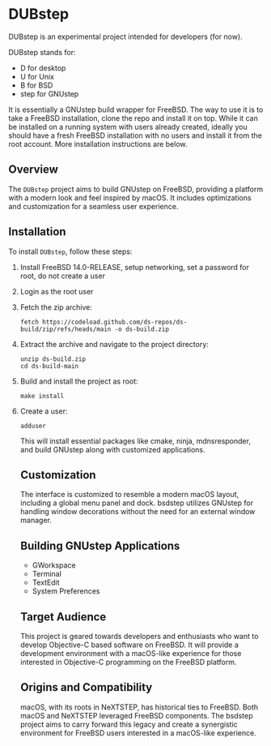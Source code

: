 # DUBstep
DUBstep is an experimental project intended for developers (for now).

DUBstep stands for:

- D for desktop
- U for Unix
- B for BSD
- step for GNUstep

It is essentially a GNUstep build wrapper for FreeBSD. The way to use it is to take a FreeBSD installation, clone the repo and install it on top.
While it can be installed on a running system with users already created, ideally you should have a fresh FreeBSD installation with no users and install it from the root account. More installation instructions are below.

## Overview

The `DUBstep` project aims to build GNUstep on FreeBSD, providing a platform with a modern look and feel inspired by macOS. It includes optimizations and customization for a seamless user experience.

## Installation

To install `DUBstep`, follow these steps:

1. Install FreeBSD 14.0-RELEASE, setup networking, set a password for root, do not create a user
2. Login as the root user
3. Fetch the zip archive:
   ```
   fetch https://codeload.github.com/ds-repos/ds-build/zip/refs/heads/main -o ds-build.zip
   ```
4. Extract the archive and navigate to the project directory:
   ```
   unzip ds-build.zip
   cd ds-build-main
   ```
5. Build and install the project as root:
   ```
   make install
   ```
6. Create a user:
   ```
   adduser
   ```

   This will install essential packages like cmake, ninja, mdnsresponder, and build GNUstep along with customized applications.

   ## Customization

   The interface is customized to resemble a modern macOS layout, including a global menu panel and dock. bsdstep utilizes GNUstep for handling window decorations without the need for an external window manager.

   ## Building GNUstep Applications

   * GWorkspace
   * Terminal
   * TextEdit
   * System Preferences

   ## Target Audience

   This project is geared towards developers and enthusiasts who want to develop Objective-C based software on FreeBSD. It will provide a development environment with a macOS-like experience for those interested in Objective-C programming on the FreeBSD platform.

   ## Origins and Compatibility

   macOS, with its roots in NeXTSTEP, has historical ties to FreeBSD. Both macOS and NeXTSTEP leveraged FreeBSD components. The bsdstep project aims to carry forward this legacy and create a synergistic environment for FreeBSD users interested in a macOS-like experience.
